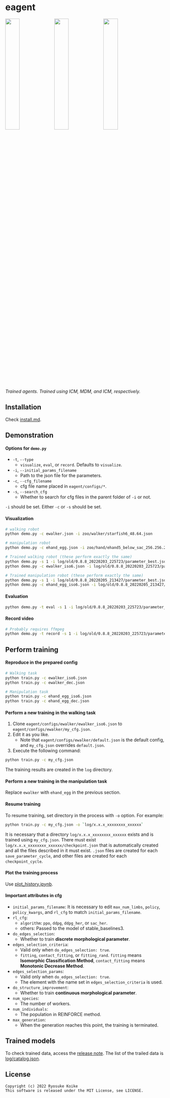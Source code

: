 # eagent

<div>
<img src="https://user-images.githubusercontent.com/40193120/159227367-3d390492-ee2f-4d46-8228-ce64923524cc.gif" width="30%"/>
<img src="https://user-images.githubusercontent.com/40193120/159227274-a60d3f38-d0a8-485f-b277-5805ee4fa47d.gif" width="30%"/>
<img src="https://user-images.githubusercontent.com/40193120/159225908-713be0c6-faf7-43a0-8b10-7f44df06419d.gif" width="30%"/>
<br/>
<i>Trained agents. Trained using ICM, MDM, and ICM, respectively.</i>
</div>

## Installation
Check [install.md](install.md).

## Demonstration
#### Options for `demo.py`
- `-t`, `--type`
  - `visualize`, `eval`, or `record`. Defaults to `visualize`.
- `-i`, `--initial_params_filename`
  - Path to the json file for the parameters.
- `-c`, `--cfg_filename`
  - cfg file name placed in `eagent/configs/*`.
- `-s`, `--search_cfg`
  - Whether to search for cfg files in the parent folder of `-i` or not.

`-i` should be set. Either `-c` or `-s` should be set.

#### Visualization
```bash
# walking robot
python demo.py -c ewalker.json -i zoo/walker/starfish6_48.64.json

# manipulation robot
python demo.py -c ehand_egg.json -i zoo/hand/ehand5_below_sac_256.256.256.json

# Trained walking robot (these perform exactly the same)
python demo.py -s 1 -i log/old/0.8.8_20220203_225723/parameter_best.json
python demo.py -c ewalker_iso6.json -i log/old/0.8.8_20220203_225723/parameter_best.json

# Trained manipulation robot (these perform exactly the same)
python demo.py -s 1 -i log/old/0.8.8_20220205_213427/parameter_best.json
python demo.py -c ehand_egg_iso6.json -i log/old/0.8.8_20220205_213427/parameter_best.json
```

#### Evaluation
```bash
python demo.py -t eval -s 1 -i log/old/0.8.8_20220203_225723/parameter_best.json
```

#### Record video
```bash
# Probably requires ffmpeg
python demo.py -t record -s 1 -i log/old/0.8.8_20220203_225723/parameter_best.json
```

## Perform training
#### Reproduce in the prepared config
```bash
# Walking task
python train.py -c ewalker_iso6.json
python train.py -c ewalker_dec.json

# Manipulation task
python train.py -c ehand_egg_iso6.json
python train.py -c ehand_egg_dec.json
```

#### Perform a new training in the walking task
1. Clone `eagent/configs/ewalker/ewalker_iso6.json` to `eagent/configs/ewalker/my_cfg.json`.
2. Edit it as you like.
   - Note that `eagent/configs/ewalker/default.json` is the default config, and `my_cfg.json` overrides `default.json`.
3. Execute the following command:
```bash
python train.py -c my_cfg.json
```
The training results are created in the `log` directory.

#### Perform a new training in the manipulation task
Replace `ewalker` with `ehand_egg` in the previous section.

#### Resume training
To resume training, set directory in the process with `-o` option. For example:
```bash
python train.py -c my_cfg.json -o `log/x.x.x_xxxxxxxx_xxxxxx`
```

It is necessary that a directory `log/x.x.x_xxxxxxxx_xxxxxx` exists and is trained using `my_cfg.json`. There must exist `log/x.x.x_xxxxxxxx_xxxxxx/checkpoint.json` that is automatically created and all the files described in it must exist. `.json` files are created for each `save_parameter_cycle`, and other files are created for each `checkpoint_cycle`.

#### Plot the training process
Use [plot_history.ipynb](plot_history.ipynb).

#### Important attributes in cfg
- `initial_params_filename`: It is necessary to edit `max_num_limbs`, `policy`, `policy_kwargs`, and `rl_cfg` to match `initial_params_filename`.
- `rl_cfg`: 
  - `algorithm`: `ppo`, `ddpg`, `ddpg_her`, or `sac_her`.
  - others: Passed to the model of stable_baselines3.
- `do_edges_selection`:
  - Whether to train **discrete morphological parameter**.
- `edges_selection_criteria`:
  - Valid only when `do_edges_selection: true`.
  - `fitting`, `contact_fitting`, or `fitting_rand`. `fitting` means **Isomorphic Classification Method**, `contact_fitting` means **Monotonic Decrease Method**.
- `edges_selection_params`:
  - Valid only when `do_edges_selection: true`.
  - The element with the name set in `edges_selection_criteria` is used.
- `do_structure_improvement`:
  - Whether to train **continuous morphological parameter**.
- `num_species`:
  - The number of workers.
- `num_individuals`:
  - The population in REINFORCE method.
- `max_generation`:
  - When the generation reaches this point, the training is terminated.

## Trained models
To check trained data, access the [release note](https://github.com/r-koike/eagent/releases/tag/v0.8.8). The list of the trailed data is [log/catalog.json](log/catalog.json). 

## License
```
Copyright (c) 2022 Ryosuke Koike
This software is released under the MIT License, see LICENSE.
```
